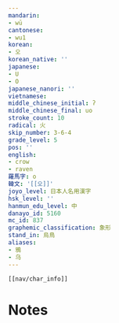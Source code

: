 ```yaml
---
mandarin:
- wū
cantonese:
- wu1
korean:
- 오
korean_native: ''
japanese:
- U
- O
japanese_nanori: ''
vietnamese:
middle_chinese_initial: ʔ
middle_chinese_final: uo
stroke_count: 10
radical: 火
skip_number: 3-6-4
grade_level: 5
pos: ''
english:
- crow
- raven
羅馬字: o
韓文: '[[오]]'
joyo_level: 日本人名用漢字
hsk_level: ''
hanmun_edu_level: 中
danayo_id: 5160
mc_id: 837
graphemic_classification: 象形
stand_in: 烏鳥
aliases:
- 鴉
- 乌
---
```

```meta-bind-embed
[[nav/char_info]]
```

# Notes
